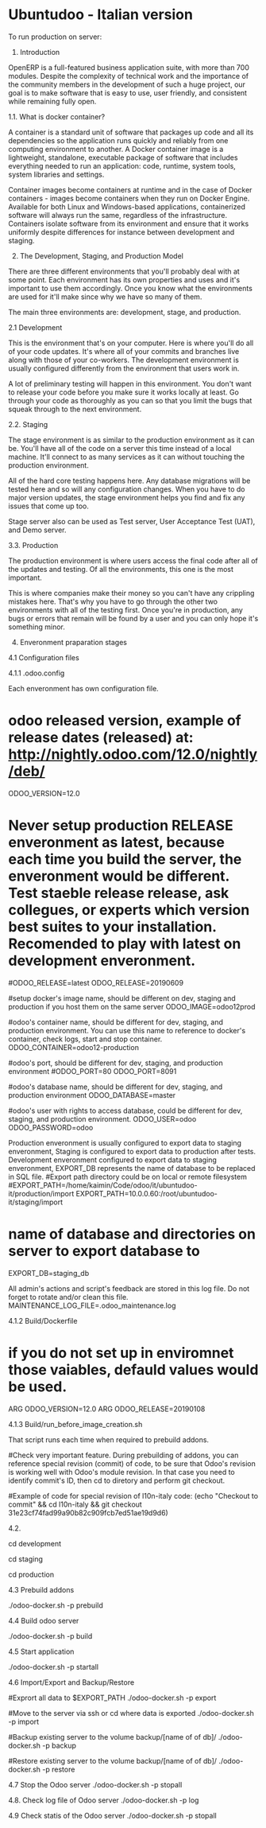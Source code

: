 Ubuntudoo - Italian version
===========================

To run production on server:

1. Introduction

OpenERP is a full-featured business application suite, with more than 700 modules. Despite the complexity of technical work and the importance of the community members in the development of such a huge project, our goal is to make software that is easy to use, user friendly, and consistent while remaining fully open.

1.1. What is docker container?

A container is a standard unit of software that packages up code and all its dependencies so the application runs quickly and reliably from one computing environment to another. A Docker container image is a lightweight, standalone, executable package of software that includes everything needed to run an application: code, runtime, system tools, system libraries and settings.

Container images become containers at runtime and in the case of Docker containers - images become containers when they run on Docker Engine. Available for both Linux and Windows-based applications, containerized software will always run the same, regardless of the infrastructure. Containers isolate software from its environment and ensure that it works uniformly despite differences for instance between development and staging.

2. The Development, Staging, and Production Model

There are three different environments that you'll probably deal with at some point. Each environment has its own properties and uses and it's important to use them accordingly. Once you know what the environments are used for it'll make since why we have so many of them.

The main three environments are: development, stage, and production. 

2.1 Development

This is the environment that's on your computer. Here is where you'll do all of your code updates. It's where all of your commits and branches live along with those of your co-workers. The development environment is usually configured differently from the environment that users work in.

A lot of preliminary testing will happen in this environment. You don't want to release your code before you make sure it works locally at least. Go through your code as thoroughly as you can so that you limit the bugs that squeak through to the next environment.

2.2. Staging

The stage environment is as similar to the production environment as it can be. You'll have all of the code on a server this time instead of a local machine. It'll connect to as many services as it can without touching the production environment.

All of the hard core testing happens here. Any database migrations will be tested here and so will any configuration changes. When you have to do major version updates, the stage environment helps you find and fix any issues that come up too.

Stage server also can be used as Test server, User Acceptance Test (UAT), and Demo server.

3.3. Production

The production environment is where users access the final code after all of the updates and testing. Of all the environments, this one is the most important.

This is where companies make their money so you can't have any crippling mistakes here. That's why you have to go through the other two environments with all of the testing first. Once you're in production, any bugs or errors that remain will be found by a user and you can only hope it's something minor.

4. Enveronment praparation stages

4.1 Configuration files

4.1.1 .odoo.config

Each enveronment has own configuration file.


# odoo released version, example of release dates (released) at: http://nightly.odoo.com/12.0/nightly/deb/
ODOO_VERSION=12.0

# Never setup production RELEASE enveronment as latest, because each time you build the server, the enveronment would be different. Test staeble release release, ask collegues, or experts which version best suites to your installation. Recomended to play with latest on development enveronment.
#ODOO_RELEASE=latest
ODOO_RELEASE=20190609

#setup docker's image name, should be different on dev, staging and production if you host them on the same server
ODOO_IMAGE=odoo12prod

#odoo's container name, should be different for dev, staging, and production environment. You can use this name to reference to docker's container, check logs, start and stop container.
ODOO_CONTAINER=odoo12-production

#odoo's port, should be different for dev, staging, and production environment
#ODOO_PORT=80
ODOO_PORT=8091

#odoo's database name, should be different for dev, staging, and production environment
ODOO_DATABASE=master

#odoo's user with rights to access database, could be different for dev, staging, and production environment.
ODOO_USER=odoo
ODOO_PASSWORD=odoo


Production enveronment is usually configured to export data to staging enveronment, Staging is configured to export data to production after tests. Development enveronment configured to export data to staging enveronment, EXPORT_DB represents the name of database to be replaced in SQL file.
#Export path directory could be on local or remote filesystem
#EXPORT_PATH=/home/kaimin/Code/odoo/it/ubuntudoo-it/production/import
EXPORT_PATH=10.0.0.60:/root/ubuntudoo-it/staging/import
# name of database and directories on server to export database to
EXPORT_DB=staging_db

All admin's actions and script's feedback are stored in this log file. Do not forget to rotate and/or clean this file.
MAINTENANCE_LOG_FILE=.odoo_maintenance.log


4.1.2 Build/Dockerfile

# if you do not set up in enviromnet those vaiables, defauld values would be used.
ARG ODOO_VERSION=12.0
ARG ODOO_RELEASE=20190108

4.1.3 Build/run_before_image_creation.sh

That script runs each time when required to prebuild addons.

#Check very important feature. During prebuilding of addons, you can reference special revision (commit) of code, to be sure that Odoo's revision is working well with Odoo's module revision. In that case you need to identify commit's ID, then cd to diretory and perform git checkout. 

#Example of code for special revision of l10n-italy code:
(echo "Checkout to commit" && cd l10n-italy && git checkout 31e23cf74fad99a90b82c909fcb7ed51ae19d9d6)


4.2. 

cd development

cd staging

cd production


4.3 Prebuild addons

./odoo-docker.sh -p prebuild

4.4 Build odoo server

./odoo-docker.sh -p build

4.5 Start application

./odoo-docker.sh -p startall

4.6 Import/Export and Backup/Restore 

#Exprort all data to $EXPORT_PATH
./odoo-docker.sh -p export

#Move to the server via ssh or cd  where data is exported
./odoo-docker.sh -p import


#Backup existing server to the volume backup/[name of of db]/
./odoo-docker.sh -p backup


#Restore existing server to the volume backup/[name of of db]/
./odoo-docker.sh -p restore


4.7 Stop the Odoo server
./odoo-docker.sh -p stopall

4.8. Check log file of Odoo server
./odoo-docker.sh -p log

4.9 Check statis of the Odoo server
./odoo-docker.sh -p stopall